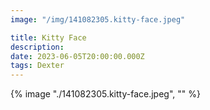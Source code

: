 ```yaml
---
image: "/img/141082305.kitty-face.jpeg"

title: Kitty Face
description: 
date: 2023-06-05T20:00:00.000Z
tags: Dexter
---
```

{% image "./141082305.kitty-face.jpeg", "" %}
